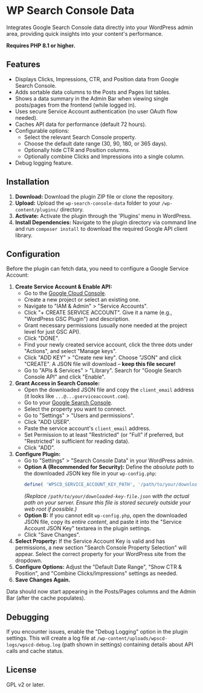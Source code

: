 # WP Search Console Data

Integrates Google Search Console data directly into your WordPress admin area, providing quick insights into your content's performance.

**Requires PHP 8.1 or higher.**

## Features

*   Displays Clicks, Impressions, CTR, and Position data from Google Search Console.
*   Adds sortable data columns to the Posts and Pages list tables.
*   Shows a data summary in the Admin Bar when viewing single posts/pages from the frontend (while logged in).
*   Uses secure Service Account authentication (no user OAuth flow needed).
*   Caches API data for performance (default 72 hours).
*   Configurable options:
    *   Select the relevant Search Console property.
    *   Choose the default date range (30, 90, 180, or 365 days).
    *   Optionally hide CTR and Position columns.
    *   Optionally combine Clicks and Impressions into a single column.
*   Debug logging feature.

## Installation

1.  **Download:** Download the plugin ZIP file or clone the repository.
2.  **Upload:** Upload the `wp-search-console-data` folder to your `/wp-content/plugins/` directory.
3.  **Activate:** Activate the plugin through the 'Plugins' menu in WordPress.
4.  **Install Dependencies:** Navigate to the plugin directory via command line and run `composer install` to download the required Google API client library.

## Configuration

Before the plugin can fetch data, you need to configure a Google Service Account:

1.  **Create Service Account & Enable API:**
    *   Go to the [Google Cloud Console](https://console.cloud.google.com/).
    *   Create a new project or select an existing one.
    *   Navigate to "IAM & Admin" > "Service Accounts".
    *   Click "+ CREATE SERVICE ACCOUNT". Give it a name (e.g., "WordPress GSC Plugin") and description.
    *   Grant necessary permissions (usually none needed at the project level for just GSC API).
    *   Click "DONE".
    *   Find your newly created service account, click the three dots under "Actions", and select "Manage keys".
    *   Click "ADD KEY" > "Create new key". Choose "JSON" and click "CREATE". A JSON file will download – **keep this file secure!**
    *   Go to "APIs & Services" > "Library". Search for "Google Search Console API" and click "Enable".
2.  **Grant Access in Search Console:**
    *   Open the downloaded JSON file and copy the `client_email` address (it looks like `...@...gserviceaccount.com`).
    *   Go to your [Google Search Console](https://search.google.com/search-console/).
    *   Select the property you want to connect.
    *   Go to "Settings" > "Users and permissions".
    *   Click "ADD USER".
    *   Paste the service account's `client_email` address.
    *   Set Permission to at least "Restricted" (or "Full" if preferred, but "Restricted" is sufficient for reading data).
    *   Click "ADD".
3.  **Configure Plugin:**
    *   Go to "Settings" > "Search Console Data" in your WordPress admin.
    *   **Option A (Recommended for Security):** Define the *absolute path* to the downloaded JSON key file in your `wp-config.php`:
        ```php
        define( 'WPSCD_SERVICE_ACCOUNT_KEY_PATH', '/path/to/your/downloaded-key-file.json' );
        ```
        *(Replace `/path/to/your/downloaded-key-file.json` with the actual path on your server. Ensure this file is stored securely outside your web root if possible.)*
    *   **Option B:** If you cannot edit `wp-config.php`, open the downloaded JSON file, copy its *entire content*, and paste it into the "Service Account JSON Key" textarea in the plugin settings.
    *   Click "Save Changes".
4.  **Select Property:** If the Service Account Key is valid and has permissions, a new section "Search Console Property Selection" will appear. Select the correct property for your WordPress site from the dropdown.
5.  **Configure Options:** Adjust the "Default Date Range", "Show CTR & Position", and "Combine Clicks/Impressions" settings as needed.
6.  **Save Changes Again.**

Data should now start appearing in the Posts/Pages columns and the Admin Bar (after the cache populates).

## Debugging

If you encounter issues, enable the "Debug Logging" option in the plugin settings. This will create a log file at `/wp-content/uploads/wpscd-logs/wpscd-debug.log` (path shown in settings) containing details about API calls and cache status.

## License

GPL v2 or later. 